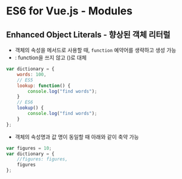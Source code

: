 # ES6 for Vue.js - Modules



## Enhanced Object Literals - 향상된 객체 리터럴

+ 객체의 속성을 메서드로 사용할 때, `function` 예약어를 생략하고 생성 가능
+ : function을 쓰지 않고 ()로 대체

```javascript
var dictionary = {
    words: 100,
    // ES5
    lookup: function() {
        console.log("find words");
    }
    // ES6
    lookup() {
        console.log("find words");
    }
};
```



+ 객체의 속성명과 값 명이 동일할 때 아래와 같이 축약 가능

```javascript
var figures = 10;
var dictionary = {
    //figures: figures,
    figures
};
```

